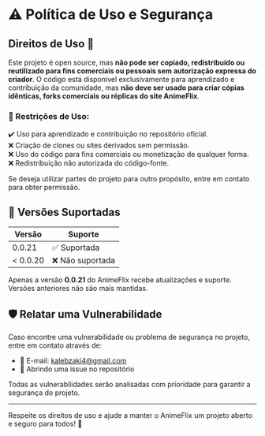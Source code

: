 # ⚠️ Política de Uso e Segurança  

## Direitos de Uso 🚫  

Este projeto é open source, mas **não pode ser copiado, redistribuído ou reutilizado para fins comerciais ou pessoais sem autorização expressa do criador**. O código está disponível exclusivamente para aprendizado e contribuição da comunidade, mas **não deve ser usado para criar cópias idênticas, forks comerciais ou réplicas do site AnimeFlix**.  

### 🚨 Restrições de Uso:  
✔️ Uso para aprendizado e contribuição no repositório oficial.  
❌ Criação de clones ou sites derivados sem permissão.  
❌ Uso do código para fins comerciais ou monetização de qualquer forma.  
❌ Redistribuição não autorizada do código-fonte.  

Se deseja utilizar partes do projeto para outro propósito, entre em contato para obter permissão.  

## 📌 Versões Suportadas  

| Versão  | Suporte            |  
| ------- | ------------------ |  
| 0.0.21 | ✅ Suportada       |  
| < 0.0.20 | ❌ Não suportada  |  

Apenas a versão **0.0.21** do AnimeFlix recebe atualizações e suporte. Versões anteriores não são mais mantidas.  

## 🛡️ Relatar uma Vulnerabilidade  

Caso encontre uma vulnerabilidade ou problema de segurança no projeto, entre em contato através de:  

- 📩 E-mail: [kalebzaki4@gmail.com](mailto:kalebzaki4@gmail.com)  
- 🐛 Abrindo uma issue no repositório  

Todas as vulnerabilidades serão analisadas com prioridade para garantir a segurança do projeto.  

---  

Respeite os direitos de uso e ajude a manter o AnimeFlix um projeto aberto e seguro para todos! 🚀  
